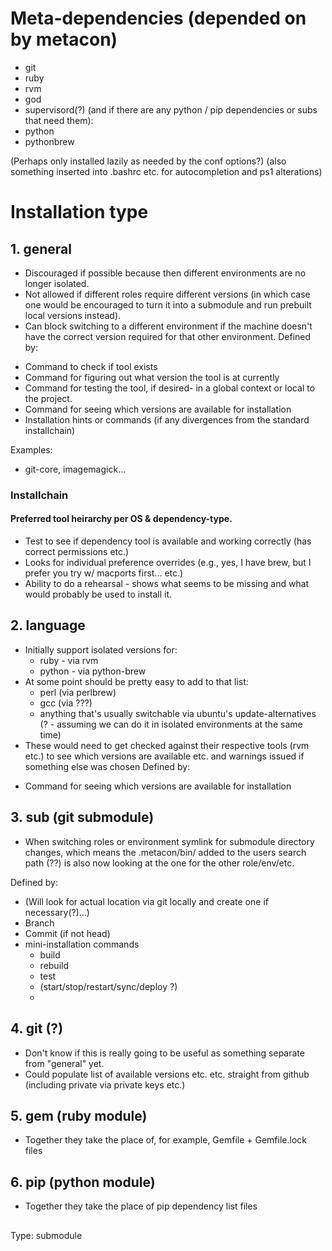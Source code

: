# Meta-dependencies (depended on by metacon)
  - git
  - ruby
  - rvm
  - god
  - supervisord(?)
(and if there are any python / pip dependencies or subs that need them):
  - python
  - pythonbrew

(Perhaps only installed lazily as needed by the conf options?)
(also something inserted into .bashrc etc. for autocompletion and ps1
alterations)


# Installation type
## 1. general
  - Discouraged if possible because then different environments are no longer
    isolated.
  - Not allowed if different roles require different versions (in which case
    one would be encouraged to turn it into a submodule and run prebuilt local
    versions instead).
  - Can block switching to a different environment if the machine doesn't have
    the correct version required for that other environment.
Defined by:
  * Command to check if tool exists
  * Command for figuring out what version the tool is at currently
  * Command for testing the tool, if desired- in a global context or local to
   the project.
  * Command for seeing which versions are available for installation
  * Installation hints or commands (if any divergences from the standard installchain)

Examples:
  * git-core, imagemagick...


### Installchain
#### Preferred tool heirarchy per OS & dependency-type. 
  * Test to see if dependency tool is available and working correctly (has
    correct permissions etc.)
  * Looks for individual preference overrides (e.g., yes, I have brew, but I
    prefer you try w/ macports first... etc.)
  * Ability to do a rehearsal - shows what seems to be missing and what would
    probably be used to install it.

## 2. language
  - Initially support isolated versions for:
    * ruby - via rvm
    * python - via python-brew
  - At some point should be pretty easy to add to that list:
    * perl (via perlbrew)
    * gcc (via ???)
    * anything that's usually switchable via ubuntu's update-alternatives (? -
      assuming we can do it in isolated environments at the same time)
  - These would need to get checked against their respective tools (rvm etc.)
    to see which versions are available etc. and warnings issued if something
    else was chosen
Defined by:
  * Command for seeing which versions are available for installation

## 3. sub (git submodule)
 - When switching roles or environment symlink for submodule directory changes,
   which means the .metacon/bin/ added to the users search path (??) is also
   now looking at the one for the other role/env/etc.

Defined by:
  * (Will look for actual location via git locally and create one if
    necessary(?)...)
  * Branch
  * Commit (if not head)
  * mini-installation commands
    - build
    - rebuild
    - test
    - (start/stop/restart/sync/deploy ?)
    - 

## 4. git (?)
  - Don't know if this is really going to be useful as something separate from
    "general" yet.
  - Could populate list of available versions etc. etc. straight from github
    (including private via private keys etc.)

## 5. gem (ruby module)
  - Together they take the place of, for example, Gemfile + Gemfile.lock files

## 6. pip (python module)
  - Together they take the place of pip dependency list files


##

  Type: submodule


